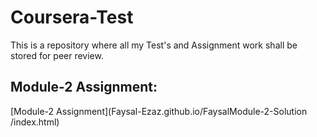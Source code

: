 # Coursera-Test
This is a repository where all my Test's and Assignment work shall be stored for peer review. 


## Module-2 Assignment: 
[Module-2 Assignment](Faysal-Ezaz.github.io/FaysalModule-2-Solution
/index.html)

